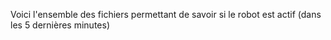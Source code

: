 Voici l'ensemble des fichiers permettant de savoir si le robot est actif (dans les 5 dernières minutes) 
